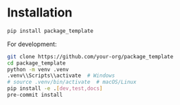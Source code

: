 # Installation

```bash
pip install package_template
```

For development:

```bash
git clone https://github.com/your-org/package_template
cd package_template
python -m venv .venv
.venv\\Scripts\\activate  # Windows
# source .venv/bin/activate  # macOS/Linux
pip install -e .[dev,test,docs]
pre-commit install
```
